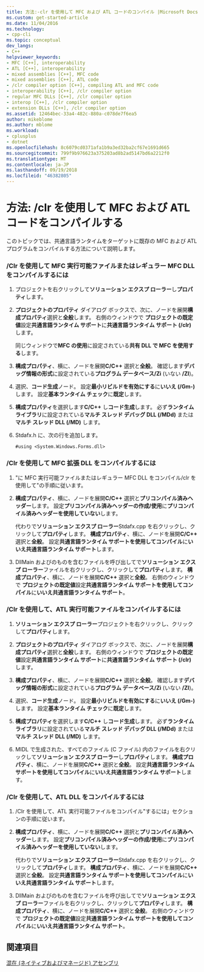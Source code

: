 ```yaml
---
title: 方法:-clr を使用して MFC および ATL コードのコンパイル |Microsoft Docs
ms.custom: get-started-article
ms.date: 11/04/2016
ms.technology:
- cpp-cli
ms.topic: conceptual
dev_langs:
- C++
helpviewer_keywords:
- MFC [C++], interoperability
- ATL [C++], interoperability
- mixed assemblies [C++], MFC code
- mixed assemblies [C++], ATL code
- /clr compiler option [C++], compiling ATL and MFC code
- interoperability [C++], /clr compiler option
- regular MFC DLLs [C++], /clr compiler option
- interop [C++], /clr compiler option
- extension DLLs [C++], /clr compiler option
ms.assetid: 12464bec-33a4-482c-880a-c078de7f6ea5
author: mikeblome
ms.author: mblome
ms.workload:
- cplusplus
- dotnet
ms.openlocfilehash: 8c6079cd0371afa1b9a3ed32ba2cf67e1691d665
ms.sourcegitcommit: 799f9b976623a375203ad8b2ad5147bd6a2212f0
ms.translationtype: MT
ms.contentlocale: ja-JP
ms.lasthandoff: 09/19/2018
ms.locfileid: "46382805"
---
```

# <a name="how-to-compile-mfc-and-atl-code-by-using-clr"></a>方法: /clr を使用して MFC および ATL コードをコンパイルする

このトピックでは、共通言語ランタイムをターゲットに既存の MFC および ATL プログラムをコンパイルする方法について説明します。

### <a name="to-compile-an-mfc-executable-or-regular-mfc-dll-by-using-clr"></a>/Clr を使用して MFC 実行可能ファイルまたはレギュラー MFC DLL をコンパイルするには

1. プロジェクトを右クリックして**ソリューション エクスプ ローラー**し**プロパティ**します。

1. **プロジェクトのプロパティ** ダイアログ ボックスで、次に、ノードを展開**構成プロパティ**選択と**全般**します。 右側のウィンドウで **プロジェクトの既定値**設定**共通言語ランタイム サポート**に**共通言語ランタイム サポート (/clr)** します。

     同じウィンドウで**MFC の使用**に設定されている**共有 DLL で MFC を使用する**します。

1. **構成プロパティ**、横に、ノードを展開**C/C++** 選択と**全般**。 確認します**デバッグ情報の形式**に設定されている**プログラム データベース/Zi** (いない **/ZI**)。

1. 選択、**コード生成**ノード。 設定**最小リビルドを有効にする**に**いいえ (/Gm-)** します。 設定**基本ランタイム チェック**に**既定**します。

1. **構成プロパティ**を選択します**C/C++** し**コード生成**します。 必ず**ランタイム ライブラリ**に設定されている**マルチ スレッド デバッグ DLL (/MDd)** または**マルチ スレッド DLL (/MD)** します。

1. Stdafx.h に、次の行を追加します。

    ```
    #using <System.Windows.Forms.dll>
    ```

### <a name="to-compile-an-mfc-extension-dll-by-using-clr"></a>/Clr を使用して MFC 拡張 DLL をコンパイルするには

1. "に MFC 実行可能ファイルまたはレギュラー MFC DLL をコンパイル/clr を使用して"の手順に従います。

1. **構成プロパティ**、横に、ノードを展開**C/C++** 選択と**プリコンパイル済みヘッダー**します。 設定**プリコンパイル済みヘッダーの作成/使用**に**プリコンパイル済みヘッダーを使用していない**します。

     代わりで**ソリューション エクスプ ローラー**Stdafx.cpp を右クリックし、クリックして**プロパティ**します。 **構成プロパティ**、横に、ノードを展開**C/C++** 選択と**全般**。 設定**共通言語ランタイム サポートを使用してコンパイル**に**いいえ共通言語ランタイム サポート**します。

1. DllMain およびのものを含むファイルを呼び出してで**ソリューション エクスプ ローラー**ファイルを右クリックし、クリックして**プロパティ**します。 **構成プロパティ**、横に、ノードを展開**C/C++** 選択と**全般**。 右側のウィンドウで **プロジェクトの既定値**設定**共通言語ランタイム サポートを使用してコンパイル**に**いいえ共通言語ランタイム サポート**。

### <a name="to-compile-an-atl-executable-by-using-clr"></a>/Clr を使用して、ATL 実行可能ファイルをコンパイルするには

1. **ソリューション エクスプ ローラー**プロジェクトを右クリックし、クリックして**プロパティ**します。

1. **プロジェクトのプロパティ** ダイアログ ボックスで、次に、ノードを展開**構成プロパティ**選択と**全般**します。 右側のウィンドウで **プロジェクトの既定値**設定**共通言語ランタイム サポート**に**共通言語ランタイム サポート (/clr)** します。

1. **構成プロパティ**、横に、ノードを展開**C/C++** 選択と**全般**。 確認します**デバッグ情報の形式**に設定されている**プログラム データベース/Zi** (いない **/ZI**)。

1. 選択、**コード生成**ノード。 設定**最小リビルドを有効にする**に**いいえ (/Gm-)** します。 設定**基本ランタイム チェック**に**既定**します。

1. **構成プロパティ**を選択します**C/C++** し**コード生成**します。 必ず**ランタイム ライブラリ**に設定されている**マルチ スレッド デバッグ DLL (/MDd)** または**マルチ スレッド DLL (/MD)** します。

1. MIDL で生成された、すべてのファイル (C ファイル) 内のファイルを右クリックして**ソリューション エクスプ ローラー**し**プロパティ**します。 **構成プロパティ**、横に、ノードを展開**C/C++** 選択と**全般**。 設定**共通言語ランタイム サポートを使用してコンパイル**に**いいえ共通言語ランタイム サポート**します。

### <a name="to-compile-an-atl-dll-by-using-clr"></a>/Clr を使用して、ATL DLL をコンパイルするには

1. /Clr を使用して、ATL 実行可能ファイルをコンパイル"するには」セクションの手順に従います。

1. **構成プロパティ**、横に、ノードを展開**C/C++** 選択と**プリコンパイル済みヘッダー**します。 設定**プリコンパイル済みヘッダーの作成/使用**に**プリコンパイル済みヘッダーを使用していない**します。

     代わりで**ソリューション エクスプ ローラー**Stdafx.cpp を右クリックし、クリックして**プロパティ**します。 **構成プロパティ**、横に、ノードを展開**C/C++** 選択と**全般**。 設定**共通言語ランタイム サポートを使用してコンパイル**に**いいえ共通言語ランタイム サポート**します。

1. DllMain およびのものを含むファイルを呼び出してで**ソリューション エクスプ ローラー**ファイルを右クリックし、クリックして**プロパティ**します。 **構成プロパティ**、横に、ノードを展開**C/C++** 選択と**全般**。 右側のウィンドウで **プロジェクトの既定値**設定**共通言語ランタイム サポートを使用してコンパイル**に**いいえ共通言語ランタイム サポート**。

## <a name="see-also"></a>関連項目

[混在 (ネイティブおよびマネージド) アセンブリ](../dotnet/mixed-native-and-managed-assemblies.md)